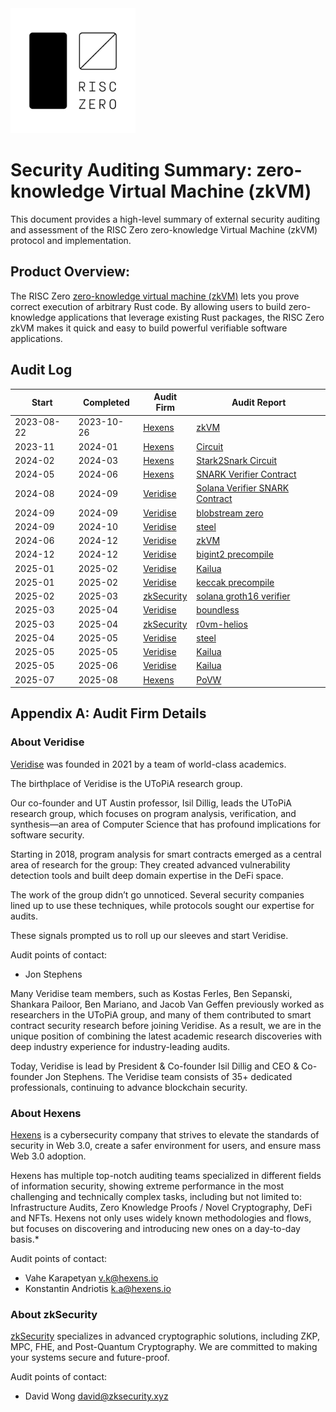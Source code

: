 <img src="RZ_logo.png" width="200">

# Security Auditing Summary: zero-knowledge Virtual Machine (zkVM)
This document provides a high-level summary of external security auditing and assessment of the RISC Zero zero-knowledge Virtual Machine (zkVM) protocol and implementation.

## Product Overview:
The RISC Zero [zero-knowledge virtual machine (zkVM)](https://dev.risczero.com/api/next/zkvm/) lets you prove correct execution of arbitrary Rust code. By allowing users to build zero-knowledge applications that leverage existing Rust packages, the RISC Zero zkVM makes it quick and easy to build powerful verifiable software applications. 

## Audit Log

| Start      | Completed  | Audit Firm                      | Audit Report                                                                     |
|------------|------------|---------------------------------|----------------------------------------------------------------------------------|
| 2023-08-22 | 2023-10-26 | [Hexens](#about-hexens)         | [zkVM](zkVM/hexens_zkVM_20231031.pdf)                                            |
| 2023-11    | 2024-01    | [Hexens](#about-hexens)         | [Circuit](circuits/hexens_v1c_stark2snark_20240520.pdf)                          |
| 2024-02    | 2024-03    | [Hexens](#about-hexens)         | [Stark2Snark Circuit](circuits/hexens_v1c_stark2snark_20240520.pdf)              |
| 2024-05    | 2024-06    | [Hexens](#about-hexens)         | [SNARK Verifier Contract](contracts/hexens_verifiercontract_20240605.pdf)        |
| 2024-08    | 2024-09    | [Veridise](#about-veridise)     | [Solana Verifier SNARK Contract](contracts/veridise_solanaverifier_20240904.pdf) |
| 2024-09    | 2024-09    | [Veridise](#about-veridise)     | [blobstream zero](blobstream/veridise-blobstream-20240909.pdf)                   |
| 2024-09    | 2024-10    | [Veridise](#about-veridise)     | [steel](steel/veridise_steel_20241007.pdf)                                       |
| 2024-06    | 2024-12    | [Veridise](#about-veridise)     | [zkVM](zkVM/veridise_zkVM_20250224.pdf)                                          |
| 2024-12    | 2024-12    | [Veridise](#about-veridise)     | [bigint2 precompile](precompiles/veridise_bigint2_240324.pdf)                    |
| 2025-01    | 2025-02    | [Veridise](#about-veridise)     | [Kailua](kailua/veridise-kailua-20250217.pdf)                                    |
| 2025-01    | 2025-02    | [Veridise](#about-veridise)     | [keccak precompile](precompiles/veridise_keccak-250221.pdf)                      |
| 2025-02    | 2025-03    | [zkSecurity](#about-zkSecurity) | [solana groth16 verifier](groth16/zksecurity_groth16.pdf)                        |
| 2025-03    | 2025-04    | [Veridise](#about-veridise)     | [boundless](boundless/veridise-boundless-250404.pdf)                             |
| 2025-03    | 2025-04    | [zkSecurity](#about-zkSecurity) | [r0vm-helios](r0vm-helios/zksecurity_helios_20250402.pdf)                        |
| 2025-04    | 2025-05    | [Veridise](#about-veridise)     | [steel](steel/veridise_steel_250414.pdf)                                         |
| 2025-05    | 2025-05    | [Veridise](#about-veridise)     | [Kailua](kailua/veridise-kailua-20250522.pdf)                                    |
| 2025-05    | 2025-06    | [Veridise](#about-veridise)     | [Kailua](kailua/veridise-kailua-20250616.pdf)                                    |
| 2025-07    | 2025-08    | [Hexens](#about-hexens)         | [PoVW](povw/hexens-250827.pdf) |


## Appendix A: Audit Firm Details

### About Veridise
[Veridise](https://veridise.com) was founded in 2021 by a team of world-class academics.

The birthplace of Veridise is the UToPiA research group.

Our co-founder and UT Austin professor, Isil Dillig, leads the UToPiA research group, which focuses on program analysis, verification, and synthesis—an area of Computer Science that has profound implications for software security.

Starting in 2018, program analysis for smart contracts emerged as a central area of research for the group: They created advanced vulnerability detection tools and built deep domain expertise in the DeFi space.

The work of the group didn’t go unnoticed. Several security companies lined up to use these techniques, while protocols sought our expertise for audits.

These signals prompted us to roll up our sleeves and start Veridise.

Audit points of contact:
* Jon Stephens

Many Veridise team members, such as Kostas Ferles, Ben Sepanski, Shankara Pailoor, Ben Mariano, and Jacob Van Geffen previously worked as researchers in the UToPiA group, and many of them contributed to smart contract security research before joining Veridise. As a result, we are in the unique position of combining the latest academic research discoveries with deep industry experience for industry-leading audits.

Today, Veridise is lead by President & Co-founder Isil Dillig and CEO & Co-founder Jon Stephens. The Veridise team consists of 35+ dedicated professionals, continuing to advance blockchain security.

### About Hexens
[Hexens](https://hexens.io) is a cybersecurity company that strives to elevate the standards of security in Web 3.0, create a safer environment for users, and ensure mass Web 3.0 adoption.

Hexens has multiple top-notch auditing teams specialized in different fields of information security, showing extreme performance in the most challenging and technically complex tasks, including but not limited to: Infrastructure Audits, Zero Knowledge Proofs / Novel Cryptography, DeFi and NFTs. Hexens not only uses widely known methodologies and flows, but focuses on discovering and introducing new ones on a day-to-day basis.*

Audit points of contact: 
* Vahe Karapetyan <v.k@hexens.io> 
* Konstantin Andriotis <k.a@hexens.io>

### About zkSecurity
[zkSecurity](https://www.zksecurity.xyz/) specializes in advanced cryptographic solutions, including ZKP, MPC, FHE, and Post-Quantum Cryptography. We are committed to making your systems secure and future-proof.

Audit points of contact:
* David Wong <david@zksecurity.xyz>
